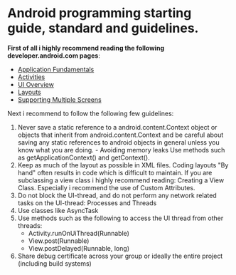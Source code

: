 # Android programming starting guide, standard and guidelines.

**First of all i highly recommend reading the following developer.android.com pages**:

- [Application Fundamentals](http://developer.android.com/guide/components/fundamentals.html)
- [Activities](http://developer.android.com/guide/components/activities.html)
- [UI Overview](http://developer.android.com/guide/topics/ui/overview.html)
- [Layouts](http://developer.android.com/guide/topics/ui/declaring-layout.html)
- [Supporting Multiple Screens](http://developer.android.com/guide/practices/screens_support.html)

Next i recommend to follow the following few guidelines:

1. Never save a static reference to a android.content.Context object or objects that inherit from android.content.Context and be careful about saving any static references to android objects in general unless you know what you are doing. - Avoiding memory leaks Use methods such as getApplicationContext() and getContext().
2. Keep as much of the layout as possible in XML files. Coding layouts "By hand" often results in code which is difficult to maintain. If you are subclassing a view class i highly recommend reading: Creating a View Class. Especially i recommend the use of Custom Attributes.
3. Do not block the UI-thread, and do not perform any network related tasks on the UI-thread: Processes and Threads
4. Use classes like AsyncTask
5. Use methods such as the following to access the UI thread from other threads:
    - Activity.runOnUiThread(Runnable)
    - View.post(Runnable)
    - View.postDelayed(Runnable, long)
6. Share debug certificate across your group or ideally the entire project (including build systems)
